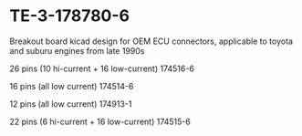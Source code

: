 # TE-3-178780-6

Breakout board kicad design for OEM ECU connectors, applicable to toyota and suburu engines from late 1990s



26 pins (10 hi-current + 16 low-current) 174516-6

16 pins (all low current) 174514-6

12 pins (all low current) 174913-1

22 pins (6 hi-current + 16 low-current) 174515-6
